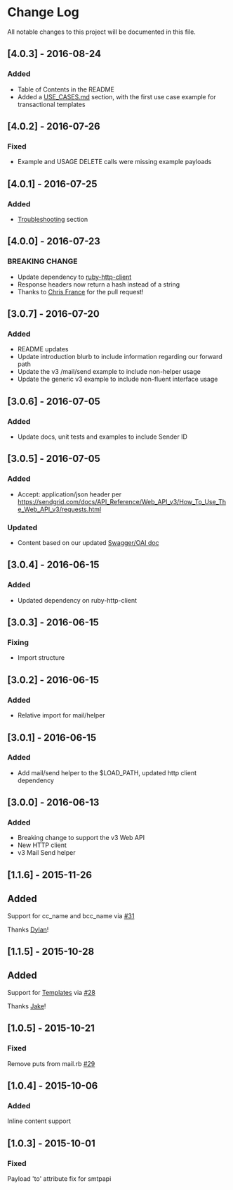 # Change Log
All notable changes to this project will be documented in this file.

## [4.0.3] - 2016-08-24 ##
### Added
- Table of Contents in the README
- Added a [USE_CASES.md](https://github.com/sendgrid/sendgrid-ruby/blob/master/USE_CASES.md) section, with the first use case example for transactional templates

## [4.0.2] - 2016-07-26 ##
### Fixed
- Example and USAGE DELETE calls were missing example payloads

## [4.0.1] - 2016-07-25 ##
### Added
- [Troubleshooting](https://github.com/sendgrid/sendgrid-ruby/blob/master/TROUBLESHOOTING.md) section

## [4.0.0] - 2016-07-23 ##
### BREAKING CHANGE
- Update dependency to [ruby-http-client](https://github.com/sendgrid/ruby-http-client/releases/tag/v3.0.0)
- Response headers now return a hash instead of a string
- Thanks to [Chris France](https://github.com/hipsterelitist) for the pull request!

## [3.0.7] - 2016-07-20 ##
### Added
- README updates
- Update introduction blurb to include information regarding our forward path
- Update the v3 /mail/send example to include non-helper usage
- Update the generic v3 example to include non-fluent interface usage

## [3.0.6] - 2016-07-05 ##
### Added
- Update docs, unit tests and examples to include Sender ID

## [3.0.5] - 2016-07-05 ##
### Added
- Accept: application/json header per https://sendgrid.com/docs/API_Reference/Web_API_v3/How_To_Use_The_Web_API_v3/requests.html

### Updated
- Content based on our updated [Swagger/OAI doc](https://github.com/sendgrid/sendgrid-oai)

## [3.0.4] - 2016-06-15 ##
### Added
- Updated dependency on ruby-http-client

## [3.0.3] - 2016-06-15 ##
### Fixing
- Import structure

## [3.0.2] - 2016-06-15 ##
### Added
- Relative import for mail/helper

## [3.0.1] - 2016-06-15 ##
### Added
- Add mail/send helper to the $LOAD_PATH, updated http client dependency

## [3.0.0] - 2016-06-13 ##
### Added
- Breaking change to support the v3 Web API
- New HTTP client
- v3 Mail Send helper

## [1.1.6] - 2015-11-26 ##
## Added
Support for cc_name and bcc_name via [#31](https://github.com/sendgrid/sendgrid-ruby/pull/31)

Thanks [Dylan](https://github.com/DylanGriffith)!

## [1.1.5] - 2015-10-28 ##
## Added
Support for [Templates](https://github.com/sendgrid/sendgrid-ruby#working-with-templates) via [#28](https://github.com/sendgrid/sendgrid-ruby/pull/28)

Thanks [Jake](https://github.com/yez)!


## [1.0.5] - 2015-10-21 ##
### Fixed
Remove puts from mail.rb [#29](https://github.com/sendgrid/sendgrid-ruby/pull/29)

## [1.0.4] - 2015-10-06 ##
### Added
Inline content support

## [1.0.3] - 2015-10-01 ##
### Fixed
Payload 'to' attribute fix for smtpapi
